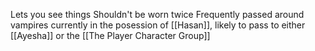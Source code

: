 Lets you see things
Shouldn't be worn twice
Frequently passed around vampires
currently in the posession of [[Hasan]], likely to pass to either [[Ayesha]] or the [[The Player Character Group]]
